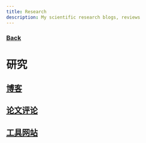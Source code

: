 ```yaml
---
title: Research
description: My scientific research blogs, reviews
---
```


### [Back](https://cs1807cwy.github.io)

# 研究

## [博客](https://cs1807cwy.github.io/research/blogs/index)

## [论文评论](https://cs1807cwy.github.io/research/paper%20reviews/index)

## [工具网站](https://cs1807cwy.github.io/research/valuable%20sites/index)